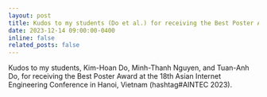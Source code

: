 ```yaml
---
layout: post
title: Kudos to my students (Do et al.) for receiving the Best Poster Award at the AINTEC 2023 conference.
date: 2023-12-14 09:00:00-0400
inline: false
related_posts: false
---
```


Kudos to my students, Kim-Hoan Do, Minh-Thanh Nguyen, and Tuan-Anh Do, for receiving the Best Poster Award at the 18th Asian Internet Engineering Conference in Hanoi, Vietnam (hashtag#AINTEC 2023).

